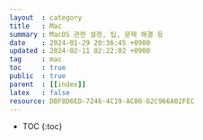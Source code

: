 ```yaml
---
layout  : category
title   : Mac
summary : MacOS 관련 설정, 팁, 문제 해결 등
date    : 2024-01-29 20:36:45 +0900
updated : 2024-02-11 02:22:02 +0900
tag     : mac
toc     : true
public  : true
parent  : [[index]] 
latex   : false
resource: DBF8D6ED-7246-4C19-AC80-62C966A02FEC
---
```

* TOC
{:toc}

